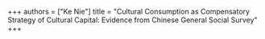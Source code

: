 +++ authors = ["Ke Nie"] title = "Cultural Consumption as Compensatory Strategy of Cultural Capital: Evidence from Chinese General Social Survey" +++
